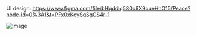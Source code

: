 UI design: https://www.figma.com/file/bHqddlq580c6X9cueHhG15/Peace?node-id=0%3A1&t=PFx0xKoySqSgGS4r-1

![image](https://user-images.githubusercontent.com/93469238/218347362-77e0c74e-3762-4656-9984-4f977de0b89e.png)
